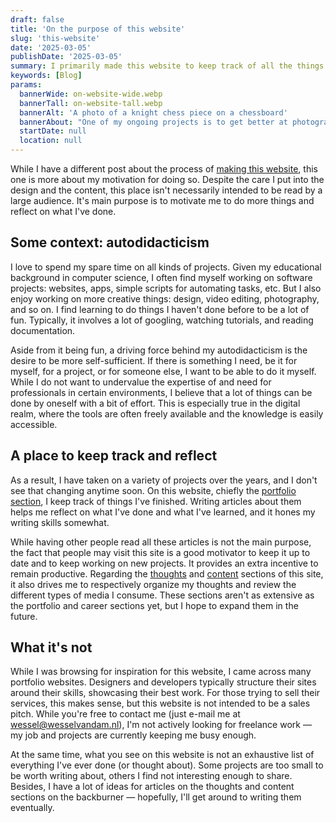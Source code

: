 ```yaml
---
draft: false
title: 'On the purpose of this website'
slug: 'this-website'
date: '2025-03-05'
publishDate: '2025-03-05'
summary: I primarily made this website to keep track of all the things I do, and to motivate me to do more things.
keywords: [Blog]
params:
  bannerWide: on-website-wide.webp
  bannerTall: on-website-tall.webp
  bannerAlt: 'A photo of a knight chess piece on a chessboard'
  bannerAbout: "One of my ongoing projects is to get better at photography and photo editing. When I got a fancy chess set from my parents, I practiced taking photos of it &mdash; this is one of the results. Getting better at chess is also on my list, but I when my online play started to interfere with my productivity, I put it on hold. Autodiadacticism is great, but at times I have a hard time getting my priorities straight."
  startDate: null
  location: null
---
```


While I have a different post about the process of [making this website](/portfolio/my-website), this one is more about my motivation for doing so. Despite the care I put into the design and the content, this place isn't necessarily intended to be read by a large audience. It's main purpose is to motivate me to do more things and reflect on what I've done.

## Some context: autodidacticism
I love to spend my spare time on all kinds of projects. Given my educational background in computer science, I often find myself working on software projects: websites, apps, simple scripts for automating tasks, etc. But I also enjoy working on more creative things: design, video editing, photography, and so on. I find learning to do things I haven't done before to be a lot of fun. Typically, it involves a lot of googling, watching tutorials, and reading documentation.

Aside from it being fun, a driving force behind my autodidacticism is the desire to be more self-sufficient. If there is something I need, be it for myself, for a project, or for someone else, I want to be able to do it myself. While I do not want to undervalue the expertise of and need for professionals in certain environments, I believe that a lot of things can be done by oneself with a bit of effort. This is especially true in the digital realm, where the tools are often freely available and the knowledge is easily accessible.

## A place to keep track and reflect
As a result, I have taken on a variety of projects over the years, and I don't see that changing anytime soon. On this website, chiefly the [portfolio section](/portfolio), I keep track of things I've finished. Writing articles about them helps me reflect on what I've done and what I've learned, and it hones my writing skills somewhat.

While having other people read all these articles is not the main purpose, the fact that people may visit this site is a good motivator to keep it up to date and to keep working on new projects. It provides an extra incentive to remain productive. Regarding the [thoughts](/thoughts) and [content](/content) sections of this site, it also drives me to respectively organize my thoughts and review the different types of media I consume. These sections aren't as extensive as the portfolio and career sections yet, but I hope to expand them in the future.

## What it's not
While I was browsing for inspiration for this website, I came across many portfolio websites. Designers and developers typically structure their sites around their skills, showcasing their best work. For those trying to sell their services, this makes sense, but this website is not intended to be a sales pitch. While you're free to contact me (just e-mail me at [wessel@wesselvandam.nl](mailto:wessel@wesselvandam.nl)), I'm not actively looking for freelance work &mdash; my job and projects are currently keeping me busy enough.

At the same time, what you see on this website is not an exhaustive list of everything I've ever done (or thought about). Some projects are too small to be worth writing about, others I find not interesting enough to share. Besides, I have a lot of ideas for articles on the thoughts and content sections on the backburner &mdash; hopefully, I'll get around to writing them eventually.

